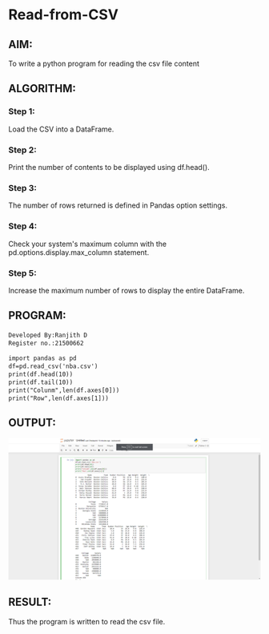 # Read-from-CSV

## AIM:
To write a python program for reading the csv file content
## ALGORITHM:
### Step 1:
Load the CSV into a DataFrame.

### Step 2:
Print the number of contents to be displayed using df.head().

### Step 3:
The number of rows returned is defined in Pandas option settings.

### Step 4:
Check your system's maximum column with the pd.options.display.max_column statement.

### Step 5:
Increase the maximum number of rows to display the entire DataFrame.

## PROGRAM:
~~~
Developed By:Ranjith D
Register no.:21500662
~~~
~~~
import pandas as pd
df=pd.read_csv('nba.csv')
print(df.head(10))
print(df.tail(10))
print("Colunm",len(df.axes[0]))
print("Row",len(df.axes[1]))
~~~
## OUTPUT:
![output](https://github.com/RanjithD18/Read-from-CSV/blob/main/Screenshot%20(1).png)
## RESULT:
Thus the program is written to read the csv file.
